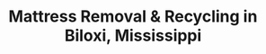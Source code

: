---
layout: location.njk
title: "Mattress Removal & Recycling in Biloxi, Mississippi"
metaDescription: "Curbside mattress pickup in Biloxi, MS  Casino district, French Quarter, and waterfront neighborhoods served. Next-day Gulf Coast service."
permalink: /mattress-removal/mississippi/gulfport/biloxi/
state: "Mississippi"  
stateSlug: "mississippi"
city: "Biloxi"
citySlug: "biloxi"
parentMetro: "Gulfport"
zip: "39530"
latitude: 30.3960
longitude: -88.8853
tier: 2
population: 49449
businessLicense: "MS-BLX-2025-001"
pricing:
  oneItem: 125
  twoItems: 155
  threeItems: 180
  isPopular: twoItems
serviceArea: "Biloxi, Mississippi and surrounding coastal Harrison County communities"
neighborhoods: [
  {
    "name": "Casino Row",
    "zipCodes": ["39530"]
  },
  {
    "name": "French Quarter Historic District", 
    "zipCodes": ["39530"]
  },
  {
    "name": "East Biloxi",
    "zipCodes": ["39531"]
  },
  {
    "name": "Biloxi Bay",
    "zipCodes": ["39530"]
  },
  {
    "name": "Point Cadet",
    "zipCodes": ["39530"]
  },
  {
    "name": "Back Bay",
    "zipCodes": ["39532"]
  },
  {
    "name": "West End",
    "zipCodes": ["39534"]
  },
  {
    "name": "North Biloxi",
    "zipCodes": ["39535"]
  },
  {
    "name": "Popps Ferry",
    "zipCodes": ["39532"]
  },
  {
    "name": "Keesler AFB Area",
    "zipCodes": ["39534"]
  },
  {
    "name": "D'Iberville Border",
    "zipCodes": ["39540"]
  },
  {
    "name": "Oak Park",
    "zipCodes": ["39532"]
  },
  {
    "name": "Riverside",
    "zipCodes": ["39531"]
  },
  {
    "name": "Cedar Lake",
    "zipCodes": ["39532"]
  },
  {
    "name": "Woolmarket",
    "zipCodes": ["39507"]
  },
  {
    "name": "Vancleave Area",
    "zipCodes": ["39565"]
  },
  {
    "name": "Orange Grove",
    "zipCodes": ["39534"]
  },
  {
    "name": "Diberville Bridge",
    "zipCodes": ["39540"]
  }
]
zipCodes: [
  "39530",
  "39531", 
  "39532",
  "39534",
  "39535",
  "39540",
  "39507",
  "39565"
]
recyclingPartners: [
  "Gulf Coast Recycling Network",
  "Harrison County Processing Centers",
  "Coastal Environmental Services"
]
nearbyCities: [
  {
    "name": "Gulfport",
    "slug": "gulfport", 
    "distance": 13,
    "isSuburb": false
  },
  {
    "name": "Hattiesburg",
    "slug": "hattiesburg",
    "distance": 65,
    "isSuburb": false
  },
  {
    "name": "Jackson",
    "slug": "jackson",
    "distance": 145,
    "isSuburb": false
  }
]
reviews:
  count: 67
  featured:
    - text: "Casino worker here - shift change pickup was perfect timing. Got my queen mattress curbside before my late shift, gone when I got home. Smooth process."
      author: "Maria R."
      neighborhood: "Casino Row"
    - text: "After Hurricane Katrina, we rebuilt our French Quarter home and needed fresh bedding throughout. These folks handled removal from three bedrooms during our renovation. Professional team understood the narrow historic street access and worked around our contractor schedule. Their service made our post-storm rebuild process much easier."
      author: "Jean-Claude Thibodaux"
      neighborhood: "French Quarter Historic District"  
    - text: "East Biloxi pickup. Quick."
      author: "Steve M."
      neighborhood: "East Biloxi"
faqs:
  - question: "How quickly can you pick up mattresses in Biloxi?"
    answer: "Next-day curbside pickup throughout Biloxi's coastal neighborhoods. We coordinate around casino shift schedules and can accommodate same-day requests during seafood festival and Mardi Gras seasons."
  - question: "Do you serve all Biloxi areas including the casino district?"
    answer: "Yes, complete coverage from Casino Row waterfront to East Biloxi residential areas, French Quarter historic district to North Biloxi neighborhoods near Keesler Air Force Base."
  - question: "What's included in your $125 curbside pickup?"
    answer: "Complete Gulf Coast service: curbside collection, loading, transportation, and eco-friendly disposal. No additional fees for coastal neighborhoods or weekend casino district service."
  - question: "Where should I place my mattress for pickup?"
    answer: "Simply place curbside or at your property's street access. Perfect for casino district condos, French Quarter cottages, or East Biloxi homes - we collect from the curb."
  - question: "How does your service work with HCUA waste management?"
    answer: "Harrison County Utility Authority uses Pelican Waste for bulk items, but scheduling can be challenging. We provide guaranteed next-day curbside pickup with transparent pricing."
  - question: "Can you handle coastal weather delays?"
    answer: "Our Gulf Coast team understands hurricane season timing and coastal weather patterns. We coordinate around storm systems and seafood industry schedules."
  - question: "Do you serve Keesler Air Force Base area?"
    answer: "Yes, we serve military families in neighborhoods around Keesler AFB with flexible scheduling for deployment and PCS moves."
  - question: "Are you licensed for coastal Mississippi disposal?"
    answer: "Fully licensed in Harrison County with documented environmental compliance. Since Mississippi lacks the Bye Bye Mattress stewardship program, proper private disposal is essential."

pageContent:
  heroDescription: "Curbside mattress pickup serving Biloxi's casino district, French Quarter, and coastal neighborhoods. Next-day Gulf Coast service for gaming industry workers, historic district residents, and military families."
  aboutService: "Need curbside mattress removal in the Seafood Capital? Place your mattress curbside and we handle the rest. Our Gulf Coast service covers every Biloxi neighborhood from the bustling Casino Row waterfront to quiet East Biloxi residential streets. As the gaming industry transformed Biloxi post-Hurricane Katrina with $2.5 billion in annual casino revenue, housing turnover accelerated across French colonial cottages, casino district condos, and military housing near Keesler AFB. Whether you're a casino shift worker upgrading apartments, a French Quarter resident restoring historic property, or military family during PCS season, simply place your mattress curbside for reliable pickup. Our team navigates Biloxi's unique coastal challenges - from hurricane season logistics to casino district parking constraints - ensuring smooth collection."
  serviceAreasIntro: "From Biloxi Bay's historic waterfront to North Biloxi residential areas, our curbside service reaches every coastal neighborhood in the Seafood Capital:"
  regulationsCompliance: "Biloxi's dual waste system creates disposal complexity. Harrison County Utility Authority assigns residential garbage to Waste Management and bulk items to Pelican Waste, but casino district workers and military families need flexible timing that municipal schedules can't match. Seafood festival crowds, Mardi Gras celebrations, and hurricane season evacuations disrupt regular collection routes. Our curbside service eliminates this uncertainty with guaranteed next-day pickup, transparent pricing, and reliable scheduling that works around Biloxi's casino economy and coastal lifestyle."
  environmentalImpact: "With Mississippi lacking the Bye Bye Mattress stewardship program found in other coastal states, responsible disposal becomes crucial for Biloxi's environmental recovery. Our Gulf Coast partnerships route materials to certified processing facilities, recovering steel springs for regional construction and foam for coastal restoration projects. This approach supports the seafood industry's environmental needs and Biloxi's post-Katrina rebuilding sustainability goals. We provide documented disposal records essential for casino resorts, military housing, and French Quarter historic properties requiring environmental compliance."
  howItWorksScheduling: "Next-day appointments throughout Biloxi's coastal zones. We coordinate around casino shift schedules, military deployment timelines, and seasonal tourism patterns."
  howItWorksService: "Licensed team provides curbside collection using Gulf Coast-equipped vehicles designed for coastal access, casino district navigation, and hurricane-resistant logistics."
  howItWorksDisposal: "Your mattress goes to certified Gulf Coast recycling facilities supporting Mississippi's coastal environmental initiatives and Biloxi's post-Katrina sustainability commitments."
  sidebarStats:
    mattressesRemoved: "2,186"
---